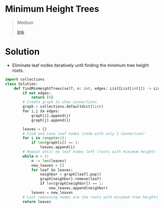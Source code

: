 # Minimum Height Trees

> Medium
>
> [link](https://leetcode.com/problems/minimum-height-trees/)

# Solution

- Eliminate leaf nodes iteratively until finding the minimum tree height roots.

```python
import collections
class Solution:
    def findMinHeightTrees(self, n: int, edges: List[List[int]]) -> List[int]:
        if not edges:
            return [0]
        # Create graph to show connections
        graph = collections.defaultdict(list)
        for i,j in edges:
            graph[i].append(j)
            graph[j].append(i)

        leaves = []
        # Find and save leaf nodes (node with only 1 connection)
        for i in range(n+1):
            if len(graph[i]) == 1:
                leaves.append(i)
        # Repeat until no leaf nodes left (roots with minimum height)
        while n > 2:
            n -= len(leaves)
            new_leaves = []
            for leaf in leaves:
                neighbor = graph[leaf].pop()
                graph[neighbor].remove(leaf)
                if len(graph[neighbor]) == 1:
                    new_leaves.append(neighbor)
            leaves = new_leaves
        # Last remaining nodes are the roots with minimum tree heights
        return leaves

```
